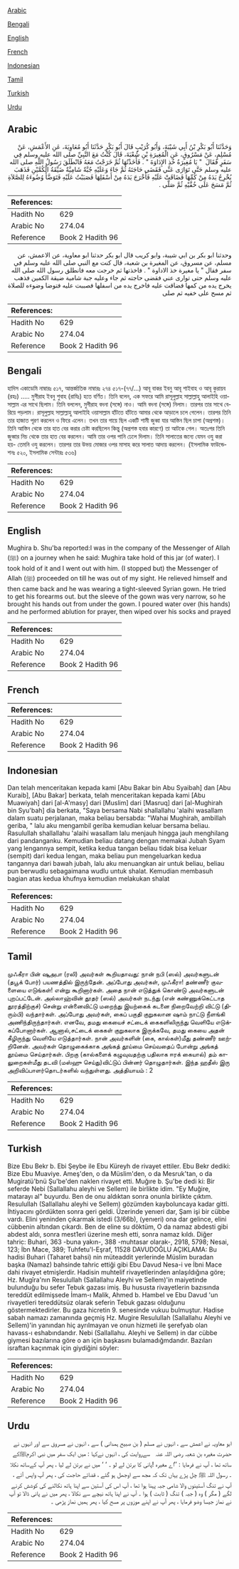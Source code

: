 [Arabic](#arabic)

[Bengali](#bengali)

[English](#english)

[French](#french)

[Indonesian](#indonesian)

[Tamil](#tamil)

[Turkish](#turkish)

[Urdu](#urdu)

## Arabic


<div dir="rtl" lang="ar" style={{fontSize:'larger',backgroundColor:'#f8f9fa',padding:20}}>
وَحَدَّثَنَا أَبُو بَكْرِ بْنُ أَبِي شَيْبَةَ، وَأَبُو كُرَيْبٍ قَالَ أَبُو بَكْرٍ حَدَّثَنَا أَبُو مُعَاوِيَةَ، عَنِ الأَعْمَشِ، عَنْ مُسْلِمٍ، عَنْ مَسْرُوقٍ، عَنِ الْمُغِيرَةِ بْنِ شُعْبَةَ، قَالَ كُنْتُ مَعَ النَّبِيِّ صلى الله عليه وسلم فِي سَفَرٍ فَقَالَ ‏ "‏ يَا مُغِيرَةُ خُذِ الإِدَاوَةَ ‏"‏ ‏.‏ فَأَخَذْتُهَا ثُمَّ خَرَجْتُ مَعَهُ فَانْطَلَقَ رَسُولُ اللَّهِ صلى الله عليه وسلم حَتَّى تَوَارَى عَنِّي فَقَضَى حَاجَتَهُ ثُمَّ جَاءَ وَعَلَيْهِ جُبَّةٌ شَامِيَّةٌ ضَيِّقَةُ الْكُمَّيْنِ فَذَهَبَ يُخْرِجُ يَدَهُ مِنْ كُمِّهَا فَضَاقَتْ عَلَيْهِ فَأَخْرَجَ يَدَهُ مِنْ أَسْفَلِهَا فَصَبَبْتُ عَلَيْهِ فَتَوَضَّأَ وُضُوءَهُ لِلصَّلاَةِ ثُمَّ مَسَحَ عَلَى خُفَّيْهِ ثُمَّ صَلَّى ‏.‏
</div>
<div style={{backgroundColor:'#f8f9fa',padding:20, marginBottom: 10}}><table> <thead> <tr> <th>References:</th> <th></th> </tr> </thead> <tbody><tr><td>Hadith No</td><td>629</td></tr><tr><td>Arabic No</td><td>274.04</td></tr><tr><td>Reference</td><td>Book 2 Hadith 96</td></tr></tbody></table></div>


<div dir="rtl" lang="ar" style={{fontSize:'larger',backgroundColor:'#f8f9fa',padding:20}}>
وحدثنا ابو بكر بن ابي شيبة، وابو كريب قال ابو بكر حدثنا ابو معاوية، عن الاعمش، عن مسلم، عن مسروق، عن المغيرة بن شعبة، قال كنت مع النبي صلى الله عليه وسلم في سفر فقال " يا مغيرة خذ الاداوة " . فاخذتها ثم خرجت معه فانطلق رسول الله صلى الله عليه وسلم حتى توارى عني فقضى حاجته ثم جاء وعليه جبة شامية ضيقة الكمين فذهب يخرج يده من كمها فضاقت عليه فاخرج يده من اسفلها فصببت عليه فتوضا وضوءه للصلاة ثم مسح على خفيه ثم صلى
</div>
<div style={{backgroundColor:'#f8f9fa',padding:20, marginBottom: 10}}><table> <thead> <tr> <th>References:</th> <th></th> </tr> </thead> <tbody><tr><td>Hadith No</td><td>629</td></tr><tr><td>Arabic No</td><td>274.04</td></tr><tr><td>Reference</td><td>Book 2 Hadith 96</td></tr></tbody></table></div>

## Bengali


<div dir="ltr" lang="bn" style={{fontSize:'larger',backgroundColor:'#f8f9fa',padding:20}}>
হাদিস একাডেমি নাম্বারঃ ৫১৭, আন্তর্জাতিক নাম্বারঃ ২৭৪ ৫১৭-(৭৭/...) আবূ বাকর ইবনু আবূ শাইবাহ ও আবূ কুরায়ব (রহঃ) ..... মুগীরাহ ইবনু শুবাহ (রাযিঃ) হতে বর্ণিত। তিনি বলেন, এক সফরে আমি রাসূলুল্লাহ সাল্লাল্লাহু আলাইহি ওয়াসাল্লাম এর সাথে ছিলাম। তিনি বললেন, মুগীরাহ বদনা (সঙ্গে) নাও। আমি বদনা (সঙ্গে) নিলাম। তারপর তার সাথে বেরিয়ে পড়লাম। রাসূলুল্লাহ সাল্লাল্লাহু আলাইহি ওয়াসাল্লাম হাঁটতে হাঁটতে আমার থেকে আড়ালে চলে গেলেন। তারপর তিনি তার হাজাত পূরণ করলেন ও ফিরে এলেন। তখন তার গায়ে ছিল একটি শামী জুব্বা যার আস্তিন ছিল চাপা (অপ্রশস্ত)। তিনি আস্তিন থেকে তার হাত বের করার চেষ্টা করছিলেন কিন্তু (অপ্রশস্ত হবার কারণে) তা আটকে গেল। অতঃপর তিনি জুব্বার নিচ থেকে তার হাত বের করলেন। আমি তার ওপর পানি ঢেলে দিলাম। তিনি সালাতের জন্যে যেমন ওযু করা হয়- তেমনি ওযু করলেন। তারপর তার উভয় মোজার ওপর মাসাহ করে সালাত আদায় করলেন। (ইসলামিক ফাউন্ডেশনঃ ৫২০, ইসলামিক সেন্টারঃ ৫৩৬)
</div>
<div style={{backgroundColor:'#f8f9fa',padding:20, marginBottom: 10}}><table> <thead> <tr> <th>References:</th> <th></th> </tr> </thead> <tbody><tr><td>Hadith No</td><td>629</td></tr><tr><td>Arabic No</td><td>274.04</td></tr><tr><td>Reference</td><td>Book 2 Hadith 96</td></tr></tbody></table></div>

## English


<div dir="ltr" lang="en" style={{fontSize:'larger',backgroundColor:'#f8f9fa',padding:20}}>
Mughira b. Shu'ba reported:I was in the company of the Messenger of Allah (ﷺ) on a journey when he said: Mughira take hold of this jar (of water). I took hold of it and I went out with him. (I stopped but) the Messenger of Allah (ﷺ) proceeded on till he was out of my sight. He relieved himself and then came back and he was wearing a tight-sleeved Syrian gown. He tried to get his forearms out. but the sleeve of the gown was very narrow, so he brought his hands out from under the gown. I poured water over (his hands) and he performed ablution for prayer, then wiped over his socks and prayed
</div>
<div style={{backgroundColor:'#f8f9fa',padding:20, marginBottom: 10}}><table> <thead> <tr> <th>References:</th> <th></th> </tr> </thead> <tbody><tr><td>Hadith No</td><td>629</td></tr><tr><td>Arabic No</td><td>274.04</td></tr><tr><td>Reference</td><td>Book 2 Hadith 96</td></tr></tbody></table></div>

## French


<div dir="ltr" lang="fr" style={{fontSize:'larger',backgroundColor:'#f8f9fa',padding:20}}>

</div>
<div style={{backgroundColor:'#f8f9fa',padding:20, marginBottom: 10}}><table> <thead> <tr> <th>References:</th> <th></th> </tr> </thead> <tbody><tr><td>Hadith No</td><td>629</td></tr><tr><td>Arabic No</td><td>274.04</td></tr><tr><td>Reference</td><td>Book 2 Hadith 96</td></tr></tbody></table></div>

## Indonesian


<div dir="ltr" lang="id" style={{fontSize:'larger',backgroundColor:'#f8f9fa',padding:20}}>
Dan telah menceritakan kepada kami [Abu Bakar bin Abu Syaibah] dan [Abu Kuraib], [Abu Bakar] berkata, telah menceritakan kepada kami [Abu Muawiyah] dari [al-A'masy] dari [Muslim] dari [Masruq] dari [al-Mughirah bin Syu'bah] dia berkata, "Saya bersama Nabi shallallahu 'alaihi wasallam dalam suatu perjalanan, maka beliau bersabda: "Wahai Mughirah, ambillah geriba, " lalu aku mengambil geriba kemudian keluar bersama beliau. Rasulullah shallallahu 'alaihi wasallam lalu menjauh hingga jauh menghilang dari pandanganku. Kemudian beliau datang dengan memakai Jubah Syam yang lengannya sempit, ketika kedua tangan beliau tidak bisa keluar (sempit) dari kedua lengan, maka beliau pun mengeluarkan kedua tangannya dari bawah jubah, lalu aku menuangkan air untuk beliau, beliau pun berwudlu sebagaimana wudlu untuk shalat. Kemudian membasuh bagian atas kedua khufnya kemudian melakukan shalat
</div>
<div style={{backgroundColor:'#f8f9fa',padding:20, marginBottom: 10}}><table> <thead> <tr> <th>References:</th> <th></th> </tr> </thead> <tbody><tr><td>Hadith No</td><td>629</td></tr><tr><td>Arabic No</td><td>274.04</td></tr><tr><td>Reference</td><td>Book 2 Hadith 96</td></tr></tbody></table></div>

## Tamil


<div dir="ltr" lang="ta" style={{fontSize:'larger',backgroundColor:'#f8f9fa',padding:20}}>
முஃகீரா பின் ஷுஅபா (ரலி) அவர்கள் கூறியதாவது: நான் நபி (ஸல்) அவர்களுடன் (தபூக் போர்) பயணத்தில் இருந்தேன். அப்போது அவர்கள், முஃகீரா! தண்ணீர் குவளையை எடுங்கள்! என்று கூறினார்கள். அதை நான் எடுத்துக் கொண்டு அவர்களுடன் புறப்பட்டேன். அல்லாஹ்வின் தூதர் (ஸல்) அவர்கள் நடந்து (என் கண்ணுக்கெட்டாத தூரத்திற்குச்) சென்று என்னைவிட்டு மறைந்து இயற்கைக் கடனை நிறைவேற்றி விட்டு (திரும்பி) வந்தார்கள். அப்போது அவர்கள், கைப் பகுதி குறுகலான ஷாம் நாட்டு நீளங்கி அணிந்திருந்தார்கள். எனவே, தமது கையைச் சட்டைக் கைகளிலிருந்து வெளியே எடுக்கப்போனார்கள். ஆனால்,சட்டைக் கைகள் குறுகலாக இருக்கவே, தமது கையை அதன் கீழிருந்து வெளியே எடுத்தார்கள். நான் அவர்களின் (கை, கால்கள்)மீது தண்ணீர் ஊற்றினேன். அவர்கள் தொழுகைக்காக அங்கத் தூய்மை செய்வதைப் போன்று அங்கத் தூய்மை செய்தார்கள். பிறகு (கால்களைக் கழுவுவதற்கு பதிலாக ஈரக் கையால்) தம் காலுறைகள்மீது தடவி (மஸ்ஹு செய்து)விட்டுப் பின்னர் தொழுதார்கள். இந்த ஹதீஸ் இரு அறிவிப்பாளர்தொடர்களில் வந்துள்ளது. அத்தியாயம் : 2
</div>
<div style={{backgroundColor:'#f8f9fa',padding:20, marginBottom: 10}}><table> <thead> <tr> <th>References:</th> <th></th> </tr> </thead> <tbody><tr><td>Hadith No</td><td>629</td></tr><tr><td>Arabic No</td><td>274.04</td></tr><tr><td>Reference</td><td>Book 2 Hadith 96</td></tr></tbody></table></div>

## Turkish


<div dir="ltr" lang="tr" style={{fontSize:'larger',backgroundColor:'#f8f9fa',padding:20}}>
Bize Ebu Bekr b. Ebi Şeybe ile Ebu Küreyh de rivayet ettiler. Ebu Bekr dediki: Bize Ebu Muaviye. Ameş'den, o da Müslim'den, o da Mesruk'tan, o da Mugiratü'bnü Şu'be'den naklen rivayet etti. Muğıre b. Şu'be dedi ki: Bir seferde Nebi (Sallallahu aleyhi ve Sellem) ile birlikte idim. "Ey Muğire, matarayı al" buyurdu. Ben de onu aldıktan sonra onunla birlikte çıktım. Resulullah (Sallallahu aleyhi ve Sellem) gözümden kayboluncaya kadar gitti. İhtiyacını gördükten sonra geri geldi. Üzerinde yenıeri dar, Şam işi bir cübbe vardı. Elini yeninden çıkarmak istedi (3/66b), (yenıeri) ona dar gelince, elini cübbenin altından çıkardı. Ben de eline su döktüm, O da namaz abdesti gibi abdest aldı, sonra mest1eri üzerine mesh etti, sonra namaz kıldı. Diğer tahric: Buhari, 363 -buna yakın-, 388 -muhtasar olarak-, 2918, 5798; Nesai, 123; İbn Mace, 389; Tuhfetu'l-Eşraf, 11528 DAVUDOĞLU AÇIKLAMA: Bu hadisi Buhari (Taharet bahsi) nin müteaddit yerlerinde Müslim buradan başka (Namaz) bahsinde tahric ettiği gibi Ebu Davud Nesa-i ve İbni Mace dahi rivayet etmişlerdir. Hadisin muhtelif rivayetlerinden anlaşıldığına göre; Hz. Mugîra'nın Resulullah (Sallallahu Aleyhi ve Sellem)'in maiyetinde bulunduğu bu sefer Tebuk gazası imiş. Bu hususta rivayetlerin bazısında tereddüt edilmişsede İmam-ı Malik, Ahmed b. Hambel ve Ebu Davud 'un rivayetleri tereddütsüz olarak seferin Tebuk gazası olduğunu göstermektedirler. Bu gaza hicretin 9. senesinde vukuu bulmuştur. Hadise sabah namazı zamanında geçmiş Hz. Mugire Resulullah (Sallallahu Aleyhi ve Sellem)'in yanından hiç ayrılmayan ve onun hizmeti ile şerefyab olan havass-ı eshabındandır. Nebi (Sallallahu. Aleyhi ve Sellem) in dar cübbe giymesi bazılarına göre o an için başkasını bulamadığmdandır. Bazıları israftan kaçınmak için giydiğini söyler:
</div>
<div style={{backgroundColor:'#f8f9fa',padding:20, marginBottom: 10}}><table> <thead> <tr> <th>References:</th> <th></th> </tr> </thead> <tbody><tr><td>Hadith No</td><td>629</td></tr><tr><td>Arabic No</td><td>274.04</td></tr><tr><td>Reference</td><td>Book 2 Hadith 96</td></tr></tbody></table></div>

## Urdu


<div dir="rtl" lang="ur" style={{fontSize:'larger',backgroundColor:'#f8f9fa',padding:20}}>
ابو معاویہ نے اعمش سے ، انہوں نے مسلم ( بن صبیح ہمدانی ) سے ، انہوں نے مسروق سے اور انہوں نے حضرت مغیرہ بن شعبہ ‌رضی ‌اللہ ‌عنہ ‌ ‌ سےروایت کی ، انہوں نےکہا : میں ایک سفر میں نبی اکرمﷺکے ساتھ تھا ، آپ نے فرمایا : ’’اے مغیرہ !پانی کا برتن لے لو ۔ ‘ ‘ میں نے برتن لے لیا ، پھر آپ کےساتھ نکلا ۔ رسول اللہ ﷺ چل پڑے یہاں تک کہ مجھ سے اوجھل ہو گئے ، قضائے حاجت کی ، پھر آپ واپس آئے ، آپ نے تنگ آستینوں والا شامی جبہ پہنا ہوا تھا ، آپ اس کی آستین سے اپنا ہاتھ نکالنے کی کوشش کرنے لگے ( مگر ) وہ ( جبہ ) تنگ ( ثابت ) ہوا ۔ آپ نے اپنا ہاتھ نیچے سے نکالا ، پھر میں نے پانی ڈالا تو آپ نے نماز جیسا وضو فرمایا ، پھر آپ نے اپنے موزوں پر مسح کیا ، پھر ہمیں نماز پڑھی ۔
</div>
<div style={{backgroundColor:'#f8f9fa',padding:20, marginBottom: 10}}><table> <thead> <tr> <th>References:</th> <th></th> </tr> </thead> <tbody><tr><td>Hadith No</td><td>629</td></tr><tr><td>Arabic No</td><td>274.04</td></tr><tr><td>Reference</td><td>Book 2 Hadith 96</td></tr></tbody></table></div>